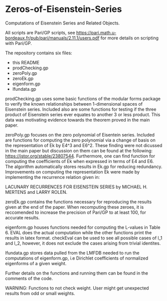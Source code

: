 # Zeros-of-Eisenstein-Series
Computations of Eisenstein Series and Related Objects.

All scripts are Pari/GP scripts, see https://pari.math.u-bordeaux.fr/pub/pari/manuals/2.11.1/users.pdf for more details on scripting with Pari/GP.

The repository contains six files:
  - this README
  - prodChecking.gp
  - zeroPoly.gp
  - zeroEk.gp
  - eigenform.gp
  - lfundata.gp
  
prodChecking.gp uses some basic functions of the modular forms package to verify the known relationships between 1-dimensional spaces of Eisenstein series. Included also are some functions for testing if the three product of Eisenstein series ever equates to another 3 or less product. This data was motivating evidence towards the theorem proved in the main paper.

zeroPoly.gp focuses on the zero polynomial of Eisentein series. Included are functions for computing the zero polynomial via a change of basis on the representation of Ek by E4^3 and E6^2. These finding were not dicussed in the main paper but discussion on them can be found at the following: https://jstor.org/stable/23807544. Furthermore, one can find function for computing the coefficients of Ek when expressed in terms of E4 and E6. The algorithm automatically stores results in Ek.gp for reducing redundancy. Improvements on computing the representation Ek were made by implementing the recurrence relation given in:

LACUNARY RECURRENCES FOR EISENSTEIN SERIES by MICHAEL H. MERTENS and LARRY ROLEN.

zeroEk.gp contains the functions necessary for reproducing the results given at the end of the paper. When recomputing these zeroes, it is reccomended to increase the precision of Pari/GP to at least 100, for accurate results. 

eigenform.gp houses functions needed for computing the L-values in Table 6. EVAL does the actual computation while the other functions print the results in latex format. checkEval can be used to see all possible cases of l_1 and l_2, however, it does not exclude the cases arising from trivial identites. 

lfundata.gp stores data pulled from the LMFDB needed to run the computations of eigenform.gp, i.e Dirichlet coefficients of normalized eigenforms of a given weight.

Further details on the functions and running them can be found in the comments of the code.

WARNING: Functions to not check weight. User might get unexpected results from odd or small weights.
